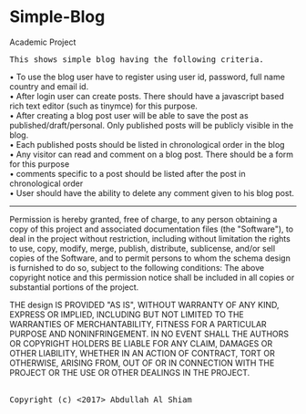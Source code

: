 # Simple-Blog
Academic Project
<pre>This shows simple blog having the following criteria.</pre>
•	To use the blog user have to register using user id, password, full name country and email id.<br>
•	After login user can create posts. There should have a javascript based rich text editor (such as tinymce) for this purpose.<br>
•	After creating a blog post user will be able to save the post as published/draft/personal. Only published posts will be publicly visible in the blog.<br> 
•	Each published posts should be listed in chronological order in the blog <br>
•	Any visitor can read and comment on a blog post. There should be a form for this purpose<br>
•	comments specific to a post should be listed after the post in chronological order<br>
•	User should have the ability to delete any comment given to his blog post.<br>
<hr></hr>
Permission is hereby granted, free of charge, to any person obtaining a copy of this project and associated documentation files (the "Software"), to deal in the project without restriction, including without limitation the rights to use, copy, modify, merge, publish, distribute, sublicense, and/or sell copies of the Software, and to permit persons to whom the schema design is furnished to do so, subject to the following conditions:
The above copyright notice and this permission notice shall be included in all copies or substantial portions of the project.

THE design IS PROVIDED "AS IS", WITHOUT WARRANTY OF ANY KIND, EXPRESS OR IMPLIED, INCLUDING BUT NOT LIMITED TO THE WARRANTIES OF MERCHANTABILITY, FITNESS FOR A PARTICULAR PURPOSE AND NONINFRINGEMENT. IN NO EVENT SHALL THE AUTHORS OR COPYRIGHT HOLDERS BE LIABLE FOR ANY CLAIM, DAMAGES OR OTHER LIABILITY, WHETHER IN AN ACTION OF CONTRACT, TORT OR OTHERWISE, ARISING FROM, OUT OF OR IN CONNECTION WITH THE PROJECT OR THE USE OR OTHER DEALINGS IN THE PROJECT.<br><br>

<pre>Copyright (c) <2017> Abdullah Al Shiam</pre>
